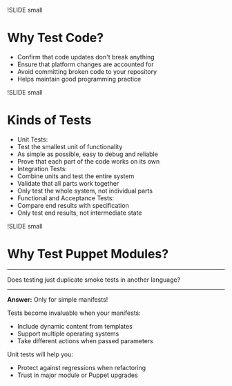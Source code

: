 !SLIDE small
# Why Test Code?

* Confirm that code updates don't break anything
* Ensure that platform changes are accounted for
* Avoid committing broken code to your repository
* Helps maintain good programming practice


!SLIDE small
# Kinds of Tests

* Unit Tests:
 * Test the smallest unit of functionality
 * As simple as possible, easy to debug and reliable
 * Prove that each part of the code works on its own
* Integration Tests:
 * Combine units and test the entire system
 * Validate that all parts work together
 * Only test the whole system, not individual parts
* Functional and Acceptance Tests:
 * Compare end results with specification
 * Only test end results, not intermediate state


!SLIDE small
# Why Test Puppet Modules?

****

Does testing just duplicate smoke tests in another language?

****

**Answer:** Only for simple manifests!

Tests become invaluable when your manifests:

* Include dynamic content from templates
* Support multiple operating systems
* Take different actions when passed parameters

Unit tests will help you:

* Protect against regressions when refactoring
* Trust in major module or Puppet upgrades
